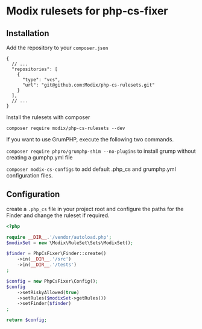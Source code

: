 # Modix rulesets for php-cs-fixer

## Installation

Add the repository to your `composer.json`

```json5
{
  // ...
  "repositories": [
    {
      "type": "vcs",
      "url": "git@github.com:Modix/php-cs-rulesets.git"
    }
  ],
  // ...
}
```

Install the rulesets with composer

`composer require modix/php-cs-rulesets --dev`

If you want to use GrumPHP, execute the following two commands.

`composer require phpro/grumphp-shim --no-plugins` to install grump without creating a gumphp.yml file

`composer modix-cs-configs` to add default .php_cs and grumphp.yml configuration files.

## Configuration

create a `.php_cs` file in your project root and configure the paths for the Finder and change the ruleset if required.

```php
<?php

require __DIR__.'/vendor/autoload.php';
$modixSet = new \Modix\RuleSet\Sets\ModixSet();

$finder = PhpCsFixer\Finder::create()
    ->in(__DIR__.'/src')
    ->in(__DIR__.'/tests')
;

$config = new PhpCsFixer\Config();
$config
    ->setRiskyAllowed(true)
    ->setRules($modixSet->getRules())
    ->setFinder($finder)
;

return $config;
```
